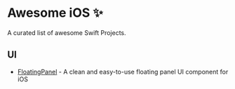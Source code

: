 # Awesome iOS ✨

A curated list of awesome Swift Projects.

## UI

- [FloatingPanel](https://github.com/scenee/FloatingPanel) - A clean and easy-to-use floating panel UI component for iOS
